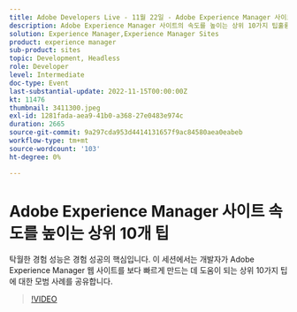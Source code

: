```yaml
---
title: Adobe Developers Live - 11월 22일 - Adobe Experience Manager 사이트를 빠르게 하기 위한 주요 10가지 팁
description: Adobe Experience Manager 사이트의 속도를 높이는 상위 10가지 팁훌륭한 경험 성능은 경험 성공의 핵심입니다. 이 세션에서는 개발자가 Adobe Experience Manager 웹 사이트를 보다 빠르게 만드는 데 도움이 되는 상위 10가지 팁에 대한 모범 사례를 공유합니다.
solution: Experience Manager,Experience Manager Sites
product: experience manager
sub-product: sites
topic: Development, Headless
role: Developer
level: Intermediate
doc-type: Event
last-substantial-update: 2022-11-15T00:00:00Z
kt: 11476
thumbnail: 3411300.jpeg
exl-id: 1281fada-aea9-41b0-a368-27e0483e974c
duration: 2665
source-git-commit: 9a297cda953d4414131657f9ac84580aea0eabeb
workflow-type: tm+mt
source-wordcount: '103'
ht-degree: 0%

---
```


# Adobe Experience Manager 사이트 속도를 높이는 상위 10개 팁

탁월한 경험 성능은 경험 성공의 핵심입니다. 이 세션에서는 개발자가 Adobe Experience Manager 웹 사이트를 보다 빠르게 만드는 데 도움이 되는 상위 10가지 팁에 대한 모범 사례를 공유합니다.

>[!VIDEO](https://video.tv.adobe.com/v/3457182/?quality=12&learn=on&captions=kor)
